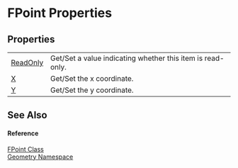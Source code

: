 # FPoint Properties




## Properties
<table>
<tr>
<td><a href="3e373fd2-e110-fe8c-2dd7-7f91f1603aab.md">ReadOnly</a></td>
<td>Get/Set a value indicating whether this item is read-only.</td></tr>
<tr>
<td><a href="a92cbe3f-2b6d-15a5-7f0d-6f546316c655.md">X</a></td>
<td>Get/Set the x coordinate.</td></tr>
<tr>
<td><a href="cb4ed1e1-321e-ab16-5b4c-4f8c9650712a.md">Y</a></td>
<td>Get/Set the y coordinate.</td></tr>
</table>

## See Also


#### Reference
<a href="477a6142-7b25-5977-263a-a8e4e3c4f582.md">FPoint Class</a>  
<a href="eb409b48-e279-bdb4-daf3-3196b72d55a2.md">Geometry Namespace</a>  

